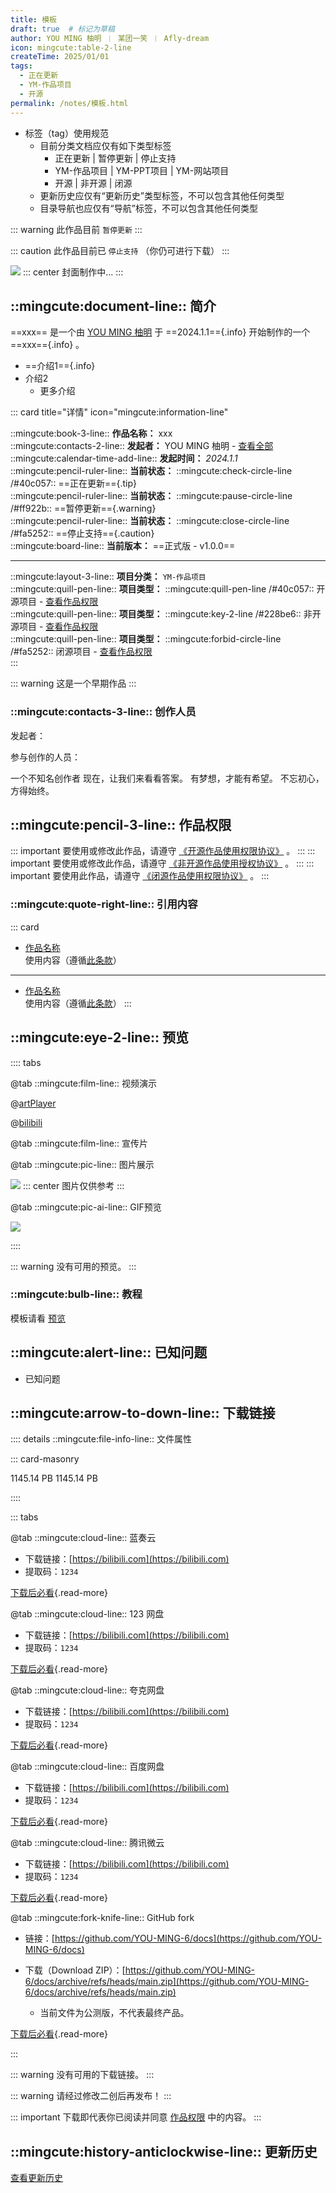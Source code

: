 ```yaml
---
title: 模板
draft: true  # 标记为草稿
author: YOU MING 柚明 ︱ 某团一笑 ︱ Afly-dream
icon: mingcute:table-2-line
createTime: 2025/01/01
tags:
  - 正在更新
  - YM-作品项目
  - 开源
permalink: /notes/模板.html
---
```


- 标签（tag）使用规范
  - 目前分类文档应仅有如下类型标签
    - 正在更新 | 暂停更新 | 停止支持
    - YM-作品项目 | YM-PPT项目 | YM-网站项目
    - 开源 | 非开源 | 闭源
  - 更新历史应仅有“更新历史”类型标签，不可以包含其他任何类型
  - 目录导航也应仅有“导航”标签，不可以包含其他任何类型

::: warning 此作品目前 `暂停更新`
:::

::: caution 此作品目前已 `停止支持` （你仍可进行下载）
:::

![](/rc/no-2.png)
::: center
封面制作中...
:::

## ::mingcute:document-line:: 简介

==xxx== 是一个由 [YOU MING 柚明](/notes/更多/工作室.html#you-ming-柚明) 于 ==2024.1.1=={.info} 开始制作的一个 ==xxx=={.info} 。

- ==介绍1=={.info}
- 介绍2
  - 更多介绍

::: card title="详情" icon="mingcute:information-line"

::mingcute:book-3-line:: **作品名称：** xxx  
::mingcute:contacts-2-line:: **发起者：** YOU MING 柚明 - [查看全部](#创作人员)  
::mingcute:calendar-time-add-line:: **发起时间：** *2024.1.1*  
::mingcute:pencil-ruler-line:: **当前状态：** ::mingcute:check-circle-line /#40c057:: ==正在更新=={.tip}  
::mingcute:pencil-ruler-line:: **当前状态：** ::mingcute:pause-circle-line /#ff922b:: ==暂停更新=={.warning}  
::mingcute:pencil-ruler-line:: **当前状态：** ::mingcute:close-circle-line /#fa5252:: ==停止支持=={.caution}  
::mingcute:board-line:: **当前版本：** ==正式版 - v1.0.0==

---

::mingcute:layout-3-line:: **项目分类：** `YM-作品项目`  
::mingcute:quill-pen-line:: **项目类型：** ::mingcute:quill-pen-line /#40c057:: 开源项目 - [查看作品权限](#作品权限)  
::mingcute:quill-pen-line:: **项目类型：** ::mingcute:key-2-line /#228be6:: 非开源项目 - [查看作品权限](#作品权限)  
::mingcute:quill-pen-line:: **项目类型：** ::mingcute:forbid-circle-line /#fa5252:: 闭源项目 - [查看作品权限](#作品权限)  
:::

::: warning 这是一个早期作品
:::

### ::mingcute:contacts-3-line:: 创作人员

发起者：

参与创作的人员：

<CardGrid>
<LinkCard title="YOU MING 柚明" icon="/rc/ym-ys.png" href="/notes/更多/工作室.html#you-ming-柚明">一个不知名创作者</LinkCard>
<LinkCard title="某团一笑" icon="/rc/tx-2-ys.png" href="/friends/">现在，让我们来看看答案。</LinkCard>
<LinkCard title="Afly-dream" icon="/rc/tx-3-ys.png" href="/friends/">有梦想，才能有希望。</LinkCard>
<LinkCard title="hite404" icon="/rc/tx-4-ys.png" href="/friends/">不忘初心，方得始终。</LinkCard>
</CardGrid>

## ::mingcute:pencil-3-line:: 作品权限

::: important 要使用或修改此作品，请遵守 [《开源作品使用权限协议》](/notes/协议/开源.html) 。
:::
::: important 要使用或修改此作品，请遵守 [《非开源作品使用授权协议》](/notes/协议/非开源.html) 。
:::
::: important 要使用此作品，请遵守 [《闭源作品使用权限协议》](/notes/协议/闭源.html) 。
:::

### ::mingcute:quote-right-line:: 引用内容

::: card 
- [作品名称]()  
  使用内容（遵循[此条款]()）
---
- [作品名称]()  
  使用内容（遵循[此条款]()）
:::

## ::mingcute:eye-2-line:: 预览

:::: tabs

@tab ::mingcute:film-line:: 视频演示

@[artPlayer](https://vdse.bdstatic.com/192d9a98d782d9c74c96f09db9378d93.mp4)

<LinkCard title="哔哩哔哩-链接" icon="mingcute:bilibili-fill" href="https://www.bilibili.com/video/BV1Dq421c7EC"></LinkCard>

@[bilibili](BV1GJ411x7h7)

<LinkCard title="哔哩哔哩 - 合集" icon="mingcute:bilibili-fill" href="https://space.bilibili.com/"></LinkCard>

@tab ::mingcute:film-line:: 宣传片

<LinkCard title="哔哩哔哩" icon="mingcute:bilibili-fill" href="https://www.bilibili.com/video/BV1Dq421c7EC/"></LinkCard>

@tab ::mingcute:pic-line:: 图片展示

![](/rc/no-2.png)
::: center
图片仅供参考
:::

@tab ::mingcute:pic-ai-line:: GIF预览

![](/rc/no-2.png)

::::

::: warning 没有可用的预览。
:::

### ::mingcute:bulb-line:: 教程

模板请看 [预览](#预览)

## ::mingcute:alert-line:: 已知问题

- 已知问题

## ::mingcute:arrow-to-down-line:: 下载链接

:::: details ::mingcute:file-info-line:: 文件属性

::: card-masonry

<Card title="文件名1.zip" icon="mingcute:file-zip-line"><Badge text="安全" type="tip" />
  1145.14 PB
</Card>
<Card title="文件名2.zip" icon="mingcute:file-zip-line"><Badge text="安全" type="tip" />
  1145.14 PB
</Card>

::::

::: tabs

@tab ::mingcute:cloud-line:: 蓝奏云

- 下载链接：[https://bilibili.com](https://bilibili.com)
- 提取码：`1234`

[下载后必看](/notes/更多/必看.html){.read-more}

@tab ::mingcute:cloud-line:: 123 网盘

- 下载链接：[https://bilibili.com](https://bilibili.com)
- 提取码：`1234`

[下载后必看](/notes/更多/必看.html){.read-more}

@tab ::mingcute:cloud-line:: 夸克网盘

- 下载链接：[https://bilibili.com](https://bilibili.com)
- 提取码：`1234`

[下载后必看](/notes/更多/必看.html){.read-more}

@tab ::mingcute:cloud-line:: 百度网盘

- 下载链接：[https://bilibili.com](https://bilibili.com)
- 提取码：`1234`

[下载后必看](/notes/更多/必看.html){.read-more}

@tab ::mingcute:cloud-line:: 腾讯微云

- 下载链接：[https://bilibili.com](https://bilibili.com)
- 提取码：`1234`

[下载后必看](/notes/更多/必看.html){.read-more}

@tab ::mingcute:fork-knife-line:: GitHub fork

- 链接：[https://github.com/YOU-MING-6/docs](https://github.com/YOU-MING-6/docs)
- 下载（Download ZIP）：[https://github.com/YOU-MING-6/docs/archive/refs/heads/main.zip](https://github.com/YOU-MING-6/docs/archive/refs/heads/main.zip)

  - 当前文件为公测版，不代表最终产品。

[下载后必看](/notes/更多/必看.html){.read-more}

:::

::: warning 没有可用的下载链接。
:::

::: warning 请经过修改二创后再发布！
:::

::: important 下载即代表你已阅读并同意 [作品权限](#作品权限) 中的内容。
:::

## ::mingcute:history-anticlockwise-line:: 更新历史

[查看更新历史](/notes/更新历史/模板.html)
